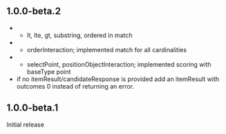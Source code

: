 ## 1.0.0-beta.2

* + lt, lte, gt, substring, ordered in match
* + orderInteraction; implemented match for all cardinalities
* + selectPoint, positionObjectInteraction; implemented scoring with baseType point
* if no itemResult/candidateResponse is provided add an itemResult with outcomes 0 instead of returning an error.

## 1.0.0-beta.1

Initial release
